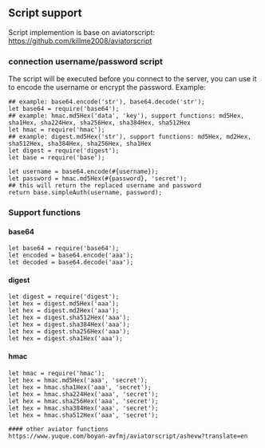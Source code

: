 
## Script support
Script implemention is base on aviatorscript: https://github.com/killme2008/aviatorscript
### connection username/password script
The script will be executed before you connect to the server, you can use it to encode the username or encrypt the password.
Example: 
```
## example: base64.encode('str'), base64.decode('str');
let base64 = require('base64');
## example: hmac.md5Hex('data', 'key'), support functions: md5Hex, sha1Hex, sha224Hex, sha256Hex, sha384Hex, sha512Hex
let hmac = require('hmac');
## example: digest.md5Hex('str'), support functions: md5Hex, md2Hex, sha512Hex, sha384Hex, sha256Hex, sha1Hex
let digest = require('digest');
let base = require('base');

let username = base64.encode(#{username});
let password = hmac.md5Hex(#{password}, 'secret');
## this will return the replaced username and password
return base.simpleAuth(username, password);
```

### Support functions
#### base64
```
let base64 = require('base64');
let encoded = base64.encode('aaa');
let decoded = base64.decode('aaa');
```
#### digest
```
let digest = require('digest');
let hex = digest.md5Hex('aaa');
let hex = digest.md2Hex('aaa');
let hex = digest.sha512Hex('aaa');
let hex = digest.sha384Hex('aaa');
let hex = digest.sha256Hex('aaa');
let hex = digest.sha1Hex('aaa');
```

#### hmac
```
let hmac = require('hmac');
let hex = hmac.md5Hex('aaa', 'secret');
let hex = hmac.sha1Hex('aaa', 'secret');
let hex = hmac.sha224Hex('aaa', 'secret');
let hex = hmac.sha256Hex('aaa', 'secret');
let hex = hmac.sha384Hex('aaa', 'secret');
let hex = hmac.sha512Hex('aaa', 'secret');

#### other aviator functions
https://www.yuque.com/boyan-avfmj/aviatorscript/ashevw?translate=en
```

